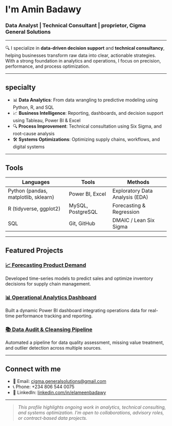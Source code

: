 # I'm Amin Badawy

### Data Analyst | Technical Consultant | proprietor, Cigma General Solutions

---

🔍 I specialize in **data-driven decision support** and **technical consultancy**, helping businesses transform raw data into clear, actionable strategies.  
With a strong foundation in analytics and operations, I focus on precision, performance, and process optimization.

---

## specialty

- 📊 **Data Analytics**: From data wrangling to predictive modeling using Python, R, and SQL
- 📈 **Business Intelligence**: Reporting, dashboards, and decision support using Tableau, Power BI & Excel
- 🔍 **Process Improvement**: Technical consultation using Six Sigma, and root-cause analysis
- 🛠 **Systems Optimizations**: Optimizing supply chains, workflows, and digital systems

---

## Tools 

| Languages | Tools | Methods |
|-----------|-------|---------|
| Python (pandas, matplotlib, sklearn) | Power BI, Excel | Exploratory Data Analysis (EDA) |
| R (tidyverse, ggplot2) | MySQL, PostgreSQL | Forecasting & Regression |
| SQL | Git, GitHub | DMAIC / Lean Six Sigma |

---

## Featured Projects

### [📈 Forecasting Product Demand](https://github.com/yourusername/project-forecasting)
Developed time-series models to predict sales and optimize inventory decisions for supply chain management.

### [📊 Operational Analytics Dashboard](https://github.com/yourusername/operations-dashboard)
Built a dynamic Power BI dashboard integrating operations data for real-time performance tracking and reporting.

### [📚 Data Audit & Cleansing Pipeline](https://github.com/yourusername/data-quality-pipeline)
Automated a pipeline for data quality assessment, missing value treatment, and outlier detection across multiple sources.

---

## Connect with me 

- 📧 Email: [cigma.generalsolutions@gmail.com](mailto:cigma.generalsolutions@gmail.com)
- 📞 Phone: +234 806 544 0075
- 🔗 LinkedIn: [linkedin.com/in/elameenbadawy](https://linkedin.com/in/elameenbadawy)

---

>  *This profile highlights ongoing work in analytics, technical consulting, and systems optimization. I’m open to collaborations, advisory roles, or contract-based data projects.*
